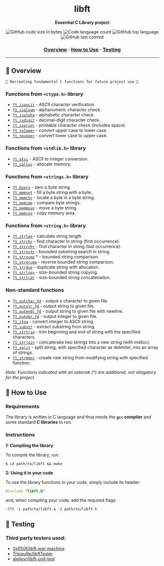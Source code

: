 <h1 align="center">
	libft
</h1>

<p align="center">
	<b>Essential C Library project</b><br>
</p>

<p align="center">
	<img alt="GitHub code size in bytes" src="https://img.shields.io/github/languages/code-size/romanmikh/42?color=yellow" />
	<img alt="Code language count" src="https://img.shields.io/github/languages/count/romanmikh/42?color=yellow" />
	<img alt="GitHub top language" src="https://img.shields.io/github/languages/top/romanmikh/42?color=yellow" />
	<img alt="GitHub last commit" src="https://img.shields.io/github/last-commit/romanmikh/42?color=yellow" />
</p>

<h3 align="center">
	<a href="#Overview">Overview</a>
	<span> · </span>
	<a href="#How-to-Use">How to Use</a>
	<span> · </span>
	<a href="#Testing">Testing</a>
</h3>

---
<a name="Overview"></a>
## 🧭 Overview

	🌟 Recreating fundamental C functions for future project use 🌟

### Functions from `<ctype.h>` library

* [`ft_isascii`](libft/src/ft_isascii.c)			- ASCII character verification.
* [`ft_isalnum`](libft/src/ft_isalnum.c)			- alphanumeric character check.
* [`ft_isalpha`](libft/src/ft_isalpha.c)			- alphabetic character check.
* [`ft_isdigit`](libft/src/ft_isdigit.c)			- decimal-digit character check.
* [`ft_isprint`](libft/src/ft_isprint.c)			- printable character check (includes space).
* [`ft_tolower`](libft/src/ft_tolower.c)			- convert upper case to lower case.
* [`ft_toupper`](libft/src/ft_toupper.c)			- convert lower case to upper case.

### Functions from `<stdlib.h>` library

* [`ft_atoi`](src/ft_atoi.c)		- ASCII to integer conversion.
* [`ft_calloc`](libft/src/ft_calloc.c)	- allocate memory.

### Functions from `<strings.h>` library

* [`ft_bzero`](libft/src/ft_bzero.c)		- zero a byte string.
* [`ft_memset`](libft/src/ft_memset.c)		- fill a byte string with a byte.
* [`ft_memchr`](libft/src/ft_memchr.c)		- locate a byte in a byte string.
* [`ft_memcmp`](libft/src/ft_memcmp.c)		- compare byte strings.
* [`ft_memmove`](libft/src/ft_memmove.c)	- move a byte string.
* [`ft_memcpy`](libft/src/ft_memcpy.c)		- copy memory area.

### Functions from `<string.h>` library

* [`ft_strlen`](libft/src/ft_strlen.c)				- calculate string length.
* [`ft_strchr`](libft/src/ft_strchr.c)				- find character in string (first occurrence).
* [`ft_strrchr`](libft/src/ft_strrchr.c)			- find character in string (last occurrence).
* [`ft_strnstr`](libft/src/ft_strnstr.c)			- bounded substring search in string.
* [`ft_strncmp`](libft/src/ft_strncmp.c) *		- bounded string comparison.
* [`ft_strnrcmp`](libft/src/ft_strnrcmp.c)		- reverse bounded string comparison.
* [`ft_strdup`](libft/src/ft_strdup.c)				- duplicate string with allocation.
* [`ft_strlcpy`](libft/src/ft_strlcpy.c)			- size-bounded string copying.
* [`ft_strlcat`](libft/src/ft_strlcat.c)			- size-bounded string concatenation.

### Non-standard functions

* [`ft_putchar_fd`](libft/src/ft_putchar_fd.c)		- output a character to given file.
* [`ft_putstr_fd`](libft/src/ft_putstr_fd.c)		- output string to given file.
* [`ft_putendl_fd`](libft/src/ft_putendl_fd.c)		- output string to given file with newline.
* [`ft_putnbr_fd`](libft/src/ft_putnbr_fd.c)		- output integer to given file.
* [`ft_itoa`](libft/src/ft_itoa.c)					- convert integer to ASCII string.
* [`ft_substr`](libft/src/ft_substr.c)				- extract substring from string.
* [`ft_strtrim`](libft/src/ft_strtrim.c)			- trim beginning and end of string with the specified characters.
* [`ft_strjoin`](libft/src/ft_strjoin.c)			- concatenate two strings into a new string (with malloc).
* [`ft_split`](libft/src/ft_split.c)				- split string, with specified character as delimiter, into an array of strings.
* [`ft_strmapi`](libft/src/ft_strmapi.c)			- create new string from modifying string with specified function.

_Note: Functions indicated with an asterisk (*) are additional, not obligatory for the project._

<a name="How-to-Use"></a>
## 🚀 How to Use

### Requirements

The library is written in C language and thus needs the **`gcc` compiler** and some standard **C libraries** to run.

### Instructions

**1: Compiling the library**

To compile the library, run:

```shell
$ cd path/to/libft && make
```

**2: Using it in your code**

To use the library functions in your code, simply include its header:

```C
#include "libft.h"
```

and, when compiling your code, add the required flags:

```shell
-lft -L path/to/libft.a -I path/to/libft.h
```

<a name="Testing"></a>
## 💯 Testing

### Third party testers used:

* [0x050f/libft-war-machine](https://github.com/0x050f/libft-war-machine)
* [Tripouille/libftTester](https://github.com/Tripouille/libftTester)
* [alelievr/libft-unit-test](https://github.com/alelievr/libft-unit-test)
